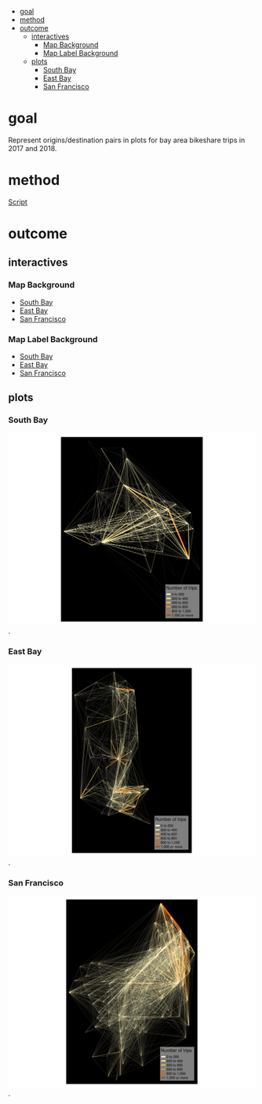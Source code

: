 <!-- MarkdownTOC bracket="round" autolink="true" -->

- [goal](#goal)
- [method](#method)
- [outcome](#outcome)
	- [interactives](#interactives)
		- [Map Background](#map-background)
		- [Map Label Background](#map-label-background)
	- [plots](#plots)
		- [South Bay](#south-bay)
		- [East Bay](#east-bay)
		- [San Francisco](#san-francisco)

<!-- /MarkdownTOC -->


# goal

Represent origins/destination pairs in plots for bay area bikeshare trips in 2017 and 2018. 

# method

[Script](bikeshared_od_maps.R)

# outcome

## interactives

### Map Background

- [South Bay](https://bayareametro.github.io/Data-And-Visualization-Projects/bikeshare/interactives/south_bay_bikeshare_trips.html)
- [East Bay](https://bayareametro.github.io/Data-And-Visualization-Projects/bikeshare/interactives/east_bay_bikeshare_trips.html)
- [San Francisco](https://bayareametro.github.io/Data-And-Visualization-Projects/bikeshare/interactives/west_bay_bikeshare_trips.html)

### Map Label Background

- [South Bay](https://bayareametro.github.io/Data-And-Visualization-Projects/bikeshare/interactives/south_bay_stamen_labels.html)
- [East Bay](https://bayareametro.github.io/Data-And-Visualization-Projects/bikeshare/interactives/east_bay_stamen_labels.html)
- [San Francisco](https://bayareametro.github.io/Data-And-Visualization-Projects/bikeshare/interactives/west_bay_stamen_labels.html)


## plots

### South Bay

![South Bay](plots/south_bay_map.png). 

### East Bay

![East Bay](plots/east_bay_map.png). 

### San Francisco

![San Francisco](plots/west_bay_map.png). 

